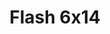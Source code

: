 ---
layout: episodios
title: "Flash 6x14"
url_serie_padre: 'flash/temporada-6'
category: 'series'
capitulo: 'yes'
anio: '2019'
prev: 'capitulo-13'
proximo: 'capitulo-15'
sandbox: allow-same-origin allow-forms
idioma: 'Subtitulado'
calidad: 'Full HD'
fuente: 'cueva'
reproductores_fembed: ["https://api.cuevana3.io/stream/index.php?file=ek5lbm9xYWNrS0xYMTZLa2xNbkdvY3ZTb3BtZng4TGp6ZFpobGFMUGtOelcwcUZmbWRIVzRkakVuS0JnbEplcG1KUnNZSlRTMGViVTBxZGdsdEhPb3J5WmpYUjZxWlRwenBtVVlLRFNsWmJheEorYmw5R2wyTmZIbUd4a2w1bW5sWmxtYTJtWW9PUFQxcWVScDl2UjJLSFdtS1NjeHc9PQ","Subtitulado","https://feurl.com/v/7d273fgxk0r472d","Subtitulado","https://feurl.com/v/60jrpf0ekrj20ye","Subtitulado","https://www.seriemega.site/v/eklepb-1k78x-le","Subtitulado","https://fembed.live/v/ry3kqaemzj1n647","Subtitulado","https://feurl.com/v/nyxj6u2-3wxyzl8","Subtitulado","https://player.premiumstream.live/player.php?id=MTYwNw&sub=https://sub.cuevana2.io/vtt-sub/sub7/The.Flash.6x14.vtt","Subtitulado","https://player.openloadpremium.com/player.php?id=MTM2Mw","Subtitulado","https://gdriveplayer.me/embed2.php?link=mtNMpN0oteCJL2WTtbNNfQ8Yei%252BH%252FS4UCCjJvfU843Kl2GucW3aDbxFu1I02M%252F2AeKnqMToI0BcPhgSzFaJtOi4DF6G5IuN9PLsBU8BhAzA6sAq2iVStrQVI0BjEoXhD4Ss9g9Y43tafXP%252FEBDkglaaS9tRGUenq2K6Bfj5ioQgVnmw5XR74HqIImrmCRrTZdXt3r8mMzfPeaEes0edYug","Subtitulado"]
reproductor: fembed
clasificacion: '+5'
tags:
- Ciencia-Ficcion
---
